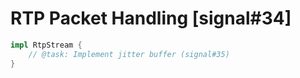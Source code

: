 # RTP Packet Handling [signal#34]

```rust
impl RtpStream {
    // @task: Implement jitter buffer (signal#35)
}
```
